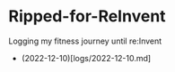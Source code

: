 # Ripped-for-ReInvent
Logging my fitness journey until re:Invent

- (2022-12-10)[logs/2022-12-10.md]
